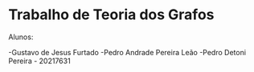 # Trabalho de Teoria dos Grafos

Alunos:

-Gustavo de Jesus Furtado
-Pedro Andrade Pereira Leão
-Pedro Detoni Pereira - 20217631
